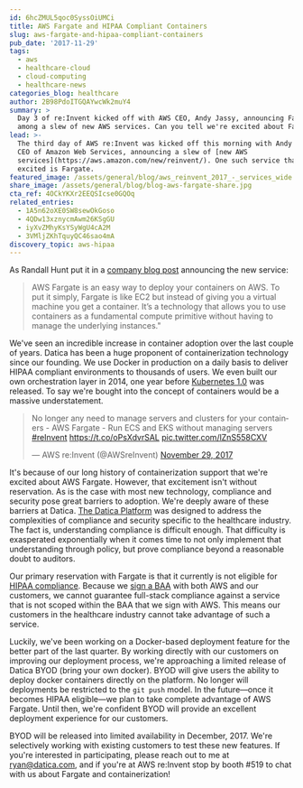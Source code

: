 ```yaml
---
id: 6hcZMUL5qoc0SyssOiUMCi
title: AWS Fargate and HIPAA Compliant Containers
slug: aws-fargate-and-hipaa-compliant-containers
pub_date: '2017-11-29'
tags:
  - aws
  - healthcare-cloud
  - cloud-computing
  - healthcare-news
categories_blog: healthcare
author: 2B98PdoITGQAYwcWk2muY4
summary: >
  Day 3 of re:Invent kicked off with AWS CEO, Andy Jassy, announcing Fargate
  among a slew of new AWS services. Can you tell we're excited about Fargate?
lead: >-
  The third day of AWS re:Invent was kicked off this morning with Andy Jassy,
  CEO of Amazon Web Services, announcing a slew of [new AWS
  services](https://aws.amazon.com/new/reinvent/). One such service that has us
  excited is Fargate.
featured_image: /assets/general/blog/aws_reinvent_2017_-_services_wide.jpg
share_image: /assets/general/blog/blog-aws-fargate-share.jpg
cta_ref: 4OCkYKXr2EEQSIcse0GQOq
related_entries:
  - 1A5n62oXE0SW8sewOkGoso
  - 4QDw13xznycmAwm26KSgGU
  - iyXvZMhyKsYSyWgU4cA2M
  - 3VMljZKhTquyQC46sao4mA
discovery_topic: aws-hipaa
---
```

As Randall Hunt put it in a [company blog post](https://aws.amazon.com/blogs/aws/aws-fargate/) announcing the new service: 

> AWS Fargate is an easy way to deploy your containers on AWS. To put it simply, Fargate is like EC2 but instead of giving you a virtual machine you get a container. It’s a technology that allows you to use containers as a fundamental compute primitive without having to manage the underlying instances."

We've seen an incredible increase in container adoption over the last couple of years. Datica has been a huge proponent of containerization technology since our founding. We use Docker in production on a daily basis to deliver HIPAA compliant environments to thousands of users. We even built our own orchestration layer in 2014, one year before [Kubernetes 1.0](https://cloudplatform.googleblog.com/2015/07/Kubernetes-V1-Released.html) was released. To say we're bought into the concept of containers would be a massive understatement.

<blockquote class="twitter-tweet" data-lang="en"><p lang="en" dir="ltr">No longer any need to manage servers and clusters for your containers - AWS Fargate - Run ECS and EKS without managing servers <a href="https://twitter.com/hashtag/reInvent?src=hash&amp;ref_src=twsrc%5Etfw">#reInvent</a> <a href="https://t.co/oPsXdvrSAL">https://t.co/oPsXdvrSAL</a> <a href="https://t.co/lZnS558CXV">pic.twitter.com/lZnS558CXV</a></p>&mdash; AWS re:Invent (@AWSreInvent) <a href="https://twitter.com/AWSreInvent/status/935910336212844544?ref_src=twsrc%5Etfw">November 29, 2017</a></blockquote>
<script async src="https://platform.twitter.com/widgets.js" charset="utf-8"></script>

It's because of our long history of containerization support that we're excited about AWS Fargate. However, that excitement isn't without reservation. As is the case with most new technology, compliance and security pose great barriers to adoption. We're deeply aware of these barriers at Datica. [The Datica Platform](https://datica.com/platform/) was designed to address the complexities of compliance and security specific to the healthcare industry. The fact is, understanding compliance is difficult enough. That difficulty is exasperated exponentially when it comes time to not only implement that understanding through policy, but prove compliance beyond a reasonable doubt to auditors.

Our primary reservation with Fargate is that it currently is not eligible for [HIPAA compliance](https://datica.com/discover/hipaa-compliance/). Because we [sign a BAA](https://datica.com/blog/3-common-misconceptions-about-business-associate-agreements/) with both AWS and our customers, we cannot guarantee full-stack compliance against a service that is not scoped within the BAA that we sign with AWS. This means our customers in the healthcare industry cannot take advantage of such a service.

Luckily, we've been working on a Docker-based deployment feature for the better part of the last quarter. By working directly with our customers on improving our deployment process, we're approaching a limited release of Datica BYOD (bring your own docker). BYOD will give users the ability to deploy docker containers directly on the platform. No longer will deployments be restricted to the `git push` model. In the future—once it becomes HIPAA eligible—we plan to take complete advantage of AWS Fargate. Until then, we're confident BYOD will provide an excellent deployment experience for our customers.

BYOD will be released into limited availability in December, 2017. We're selectively working with existing customers to test these new features. If you're interested in participating, please reach out to me at [ryan@datica.com](mailto:ryan@datica.com), and if you're at AWS re:Invent stop by booth #519 to chat with us about Fargate and containerization!



  